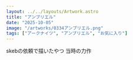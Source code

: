 ```yaml
---
layout: ../../layouts/Artwork.astro
title: "アンブリエル"
date: "2025-10-05"
image: "/artworks/0334アンブリエル.png"
tags: ["アークナイツ", "アンブリエル", "お気に入り"]
---
```


skebの依頼で描いたやつ
当時の力作